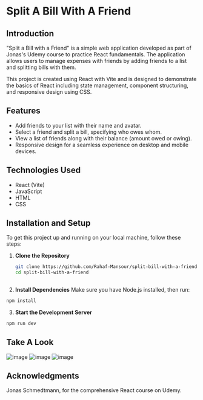 # Split A Bill With A Friend

## Introduction
"Split a Bill with a Friend" is a simple web application developed as part of Jonas's Udemy course to practice React fundamentals. The application allows users to manage expenses with friends by adding friends to a list and splitting bills with them.

This project is created using React with Vite and is designed to demonstrate the basics of React including state management, component structuring, and responsive design using CSS.

## Features
- Add friends to your list with their name and avatar.
- Select a friend and split a bill, specifying who owes whom.
- View a list of friends along with their balance (amount owed or owing).
- Responsive design for a seamless experience on desktop and mobile devices.

## Technologies Used
- React (Vite)
- JavaScript
- HTML
- CSS

## Installation and Setup
To get this project up and running on your local machine, follow these steps:

1. **Clone the Repository**
   ```bash
   git clone https://github.com/Rahaf-Mansour/split-bill-with-a-friend.git
   cd split-bill-with-a-friend
  
2. **Install Dependencies**
Make sure you have Node.js installed, then run:
  ```bash
  npm install
  ```

3. **Start the Development Server**
```bash
npm run dev
```
## Take A Look
![image](https://github.com/Rahaf-Mansour/split-bill-with-a-friend/assets/109438456/e18f9cfd-8d3b-4adc-9e44-e0503ce36dff)
![image](https://github.com/Rahaf-Mansour/split-bill-with-a-friend/assets/109438456/e59d9f98-9266-49bf-86c1-ac34c1b3f24b)
![image](https://github.com/Rahaf-Mansour/split-bill-with-a-friend/assets/109438456/10802a95-239d-4145-99f5-a5d9a48abe75)

## Acknowledgments
Jonas Schmedtmann, for the comprehensive React course on Udemy.


